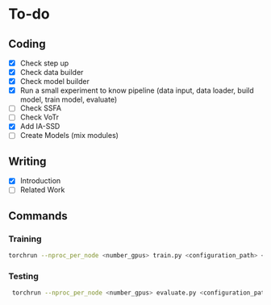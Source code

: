 # To-do
## Coding
- [x] Check step up
- [x] Check data builder
- [x] Check model builder
- [x] Run a small experiment to know pipeline (data input, data loader, build model, train model, evaluate)
- [ ] Check SSFA
- [ ] Check VoTr
- [x] Add IA-SSD
- [ ] Create Models (mix modules)

## Writing
- [x] Introduction
- [ ] Related Work

## Commands

### Training
```bash
torchrun --nproc_per_node <number_gpus> train.py <configuration_path> <output_path> --batch_size <batch_size_per_gpu> --num_workers ?
```

### Testing
```bash
 torchrun --nproc_per_node <number_gpus> evaluate.py <configuration_path> <checkpoint> <output_path> --batch_size <batch_size_per_gpu> --num_workers ?
```
